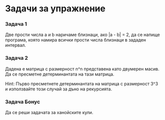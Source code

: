 Задачи за упражнение
====================

### Задача 1 ###

Две прости числа а и b наричаме близнаци, ако |a - b| = 2, да се напище програма, която намира всички прости числа близнаци в зададен интервал.

### Задача 2 ###

Дадена е матрица с размерност n^n представена като двумерен масив. Да се пресметне детерминантата на тази матрица.

Hint: Първо пресметнете детерминантата на матрица с размерност 3^3 и използвайте този случай за дъно на рекурсията.

### Задача Бонус ### 

Да се реши задачата за ханойските кули.
